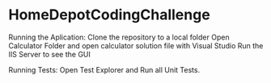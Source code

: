 # HomeDepotCodingChallenge
Running the Aplication:
Clone the repository to a local folder
Open Calculator Folder and open calculator solution file with Visual Studio
Run the IIS Server to see the GUI

Running Tests:
Open Test Explorer and Run all Unit Tests.
